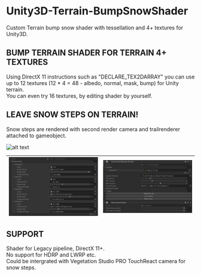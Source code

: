 # Unity3D-Terrain-BumpSnowShader #
Custom Terrain bump snow shader with tessellation and 4+ textures for Unity3D.

## BUMP TERRAIN SHADER FOR TERRAIN 4+ TEXTURES ##
Using DirectX 11 instructions such as "DECLARE_TEX2DARRAY" you can use up to 12 textures (12 * 4 = 48 - albedo, normal, mask, bump) for Unity terrain.  
You can even try 16 textures, by editing shader by yourself.

## LEAVE SNOW STEPS ON TERRAIN! ##
Snow steps are rendered with second render camera and trailrenderer attached to gameobject.  

![alt text](Images/sample.gif)

| ![alt text](Images/custom_texture_array_settings.png) | ![alt text](Images/settings.png) |
|------------------------------------|--------------------------------------|

## SUPPORT ##  
Shader for Legacy pipeline, DirectX 11+.  
No support for HDRP and LWRP etc.  
Could be intergrated with Vegetation Studio PRO TouchReact camera for snow steps.  
